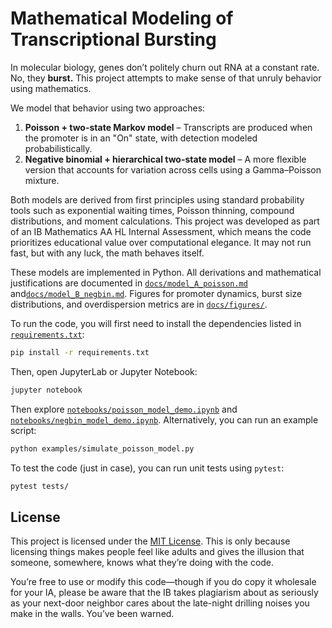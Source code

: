 # Mathematical Modeling of Transcriptional Bursting

In molecular biology, genes don’t politely churn out RNA at a constant rate. No, they **burst.** This project attempts to make sense of that unruly behavior using mathematics.

We model that behavior using two approaches:

1. **Poisson + two-state Markov model** – Transcripts are produced when the promoter is in an "On" state, with detection modeled probabilistically.
2. **Negative binomial + hierarchical two-state model** – A more flexible version that accounts for variation across cells using a Gamma–Poisson mixture.

Both models are derived from first principles using standard probability tools such as exponential waiting times, Poisson thinning, compound distributions, and moment calculations. This project was developed as part of an IB Mathematics AA HL Internal Assessment, which means the code prioritizes educational value over computational elegance. It may not run fast, but with any luck, the math behaves itself.

These models are implemented in Python. All derivations and mathematical justifications are documented in [`docs/model_A_poisson.md`](docs/model_A_poisson.md) and[`docs/model_B_negbin.md`](docs/model_B_negbin.md). Figures for promoter dynamics, burst size distributions, and overdispersion metrics are in [`docs/figures/`](docs/figures/).

To run the code, you will first need to install the dependencies listed in [`requirements.txt`](requirements.txt):

```bash
pip install -r requirements.txt
```

Then, open JupyterLab or Jupyter Notebook:

```bash
jupyter notebook
```

Then explore [`notebooks/poisson_model_demo.ipynb`](notebooks/poisson_model_demo.ipynb) and [`notebooks/negbin_model_demo.ipynb`](notebooks/negbin_model_demo.ipynb). Alternatively, you can run an example script:

```bash
python examples/simulate_poisson_model.py
```

To test the code (just in case), you can run unit tests using `pytest`:

```bash
pytest tests/
```

## License

This project is licensed under the [MIT License](LICENSE). This is only because licensing things makes people feel like adults and gives the illusion that someone, somewhere, knows what they’re doing with the code.

You’re free to use or modify this code—though if you do copy it wholesale for your IA, please be aware that the IB takes plagiarism about as seriously as your next-door neighbor cares about the late-night drilling noises you make in the walls. You’ve been warned.
